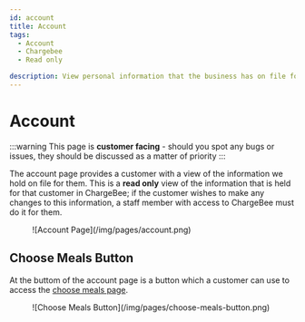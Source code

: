 ```yaml
---
id: account
title: Account
tags:
  - Account
  - Chargebee
  - Read only

description: View personal information that the business has on file for the customer
---
```


# Account

:::warning
This page is **customer facing** - should you spot any bugs or issues, they should be discussed as a matter of priority
:::

The account page provides a customer with a view of the information we hold on file for them. This is a **read only** view of the information that is held for that customer in ChargeBee; if the customer wishes to make any changes to this information, a staff member with access to ChargeBee must do it for them.

<figure>
![Account Page](/img/pages/account.png)
</figure>

## Choose Meals Button

At the buttom of the account page is a button which a customer can use to access the [choose meals page](./choose-meals.md).

<figure>
![Choose Meals Button](/img/pages/choose-meals-button.png)
</figure>


